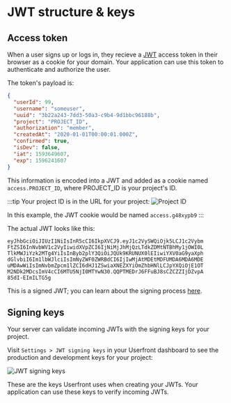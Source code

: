 # JWT structure & keys

## Access token

When a user signs up or logs in, they recieve a [JWT](/jwt-json-web-token) access token in their browser as a cookie for your domain. Your application can use this token to authenticate and authorize the user.

The token's payload is:

```json
{
  "userId": 99,
  "username": "someuser",
  "uuid": "3b22a243-7dd3-50a3-c9b4-9d1bbc96188b",
  "project": "PROJECT_ID",
  "authorization": "member",
  "createdAt": "2020-01-01T00:00:01.000Z",
  "confirmed": true,
  "isDev": false,
  "iat": 1593649607,
  "exp": 1596241607
}
```

This information is encoded into a JWT and added as a cookie named `access.PROJECT_ID`, where PROJECT_ID is your project's ID.

:::tip
Your project ID is in the URL for your project:
![Project ID](https://res.cloudinary.com/component/image/upload/v1583347563/guide/project_id_ilsrsa.png)

In this example, the JWT cookie would be named `access.g48xypb9`
:::

The actual JWT looks like this:

```
eyJhbGciOiJIUzI1NiIsInR5cCI6IkpXVCJ9.eyJ1c2VySWQiOjk5LCJ1c2Vybm
FtZSI6InNvbWV1c2VyIiwidXVpZCI6IjNiMjJhMjQzLTdkZDMtNTBhMy1jOWI0L
TlkMWJiYzk2MTg4YiIsInByb2plY3QiOiJQUk9KRUNUX0lEIiwiYXV0aG9yaXph
dGlvbiI6Im1lbWJlciIsImNyZWF0ZWRBdCI6IjIwMjAtMDEtMDFUMDA6MDA6MDE
uMDAwWiIsImNvbmZpcm1lZCI6dHJ1ZSwiaXNEZXYiOmZhbHNlLCJpYXQiOjE1OT
M2NDk2MDcsImV4cCI6MTU5NjI0MTYwN30.QQPTMEDrJ6FFuBJ8sCZCZZIjDZvpA
85dI-EImILTG5g
```

This is a signed JWT; you can learn about the signing process [here](/jwt-json-web-token).

## Signing keys

Your server can validate incoming JWTs with the signing keys for your project.

Visit `Settings > JWT signing keys` in your Userfront dashboard to see the production and development keys for your project:

![JWT signing keys](https://res.cloudinary.com/component/image/upload/v1593723890/permanent/jwt-keys.png)

These are the keys Userfront uses when creating your JWTs. Your application can use these keys to verify incoming JWTs.
